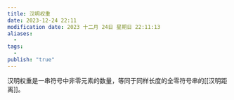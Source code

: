 ```yaml
---
title: 汉明权重
date: 2023-12-24 22:11
modification date: 2023 十二月 24日 星期日 22:11:13
aliases:
  - 
tags:
  - 
publish: "true"
---
```

汉明权重是一串符号中非零元素的数量，等同于同样长度的全零符号串的[[汉明距离]]。
